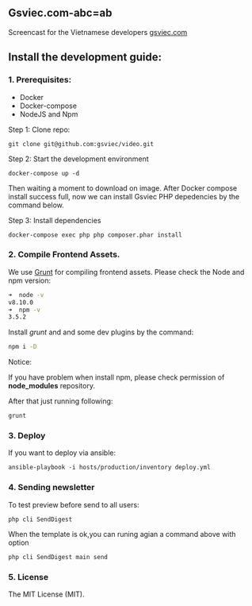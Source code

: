 ## Gsviec.com-abc=ab

Screencast for the Vietnamese developers [gsviec.com](https://gsviec.com)

## Install the development guide:

### 1. Prerequisites:
- Docker
- Docker-compose
- NodeJS and Npm

Step 1: Clone repo:

```
git clone git@github.com:gsviec/video.git

````


Step 2: Start the development environment

```
docker-compose up -d

````

Then waiting a moment to download on image.
After Docker compose install success full, now we can install Gsviec PHP depedencies by the command below.


Step 3: Install dependencies

```
docker-compose exec php php composer.phar install
````


### 2. Compile Frontend Assets.

We use [Grunt](https://gruntjs.com/installing-grunt) for compiling frontend assets.
Please check the Node and npm version:

```bash
➜  node -v
v8.10.0
➜  npm -v
3.5.2

```
Install _grunt_ and and some dev plugins by the command:

```bash
npm i -D

```

Notice:  

If you have problem when install npm, please check permission of
**node_modules** repository.

After that just running following:

```
grunt

```

### 3. Deploy

If you want to deploy via ansible:

```
ansible-playbook -i hosts/production/inventory deploy.yml

```

### 4. Sending newsletter

To test preview before send to all users:

```
php cli SendDigest
```

When the template is ok,you can runing agian a command above with option

```
php cli SendDigest main send
```

### 5. License

The MIT License (MIT). 
